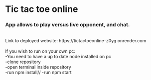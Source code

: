 # Tic tac toe online<br>
### App allows to play versus live opponent, and chat.<br>
<br>
Link to deployed website: https://tictactoeonline-z0yg.onrender.com<br>
<br>
 If you wish to run on your own pc:<br>
 -You need to have a up to date node installed on pc<br>
 -clone repository<br>
 -open terminal inside repository<br>
 -run npm install//
 -run npm start


